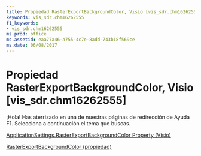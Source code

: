 ```yaml
---
title: Propiedad RasterExportBackgroundColor, Visio [vis_sdr.chm16262555]
keywords: vis_sdr.chm16262555
f1_keywords:
- vis_sdr.chm16262555
ms.prod: office
ms.assetid: eaa77a46-a755-4c7e-8add-743b18f569ce
ms.date: 06/08/2017
---
```





# Propiedad RasterExportBackgroundColor, Visio [vis_sdr.chm16262555]

¡Hola! Has aterrizado en una de nuestras páginas de redirección de Ayuda F1. Selecciona a continuación el tema que buscas.


 [ApplicationSettings.RasterExportBackgroundColor Property (Visio)](http://msdn.microsoft.com/library/fb0d6e7e-fd48-41b1-0968-41350375221d.aspx)


 [RasterExportBackgroundColor (propiedad)](http://msdn.microsoft.com/library/applicationsettings.rasterexportbackgroundcolor-property-visio%28Office.15%29.aspx)

